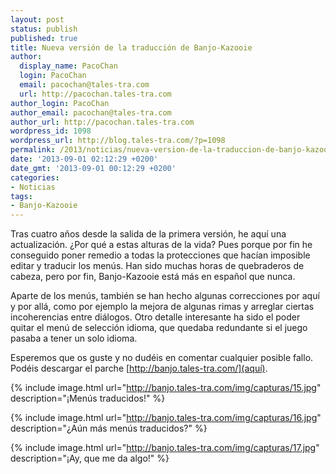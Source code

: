 ```yaml
---
layout: post
status: publish
published: true
title: Nueva versión de la traducción de Banjo-Kazooie
author:
  display_name: PacoChan
  login: PacoChan
  email: pacochan@tales-tra.com
  url: http://pacochan.tales-tra.com
author_login: PacoChan
author_email: pacochan@tales-tra.com
author_url: http://pacochan.tales-tra.com
wordpress_id: 1098
wordpress_url: http://blog.tales-tra.com/?p=1098
permalink: /2013/noticias/nueva-version-de-la-traduccion-de-banjo-kazooie/
date: '2013-09-01 02:12:29 +0200'
date_gmt: '2013-09-01 00:12:29 +0200'
categories:
- Noticias
tags:
- Banjo-Kazooie
---
```

Tras cuatro años desde la salida de la primera versión, he aquí una actualización.
¿Por qué a estas alturas de la vida? Pues porque por fin he conseguido poner remedio a todas la protecciones que
hacían imposible editar y traducir los menús. Han sido muchas horas de quebraderos de cabeza, pero por fin,
Banjo-Kazooie está más en español que nunca.

Aparte de los menús, también se han hecho algunas correcciones por aquí y por allá, como por ejemplo la mejora de
algunas rimas y arreglar ciertas incoherencias entre diálogos. Otro detalle interesante ha sido el poder quitar el
menú de selección idioma, que quedaba redundante si el juego pasaba a tener un solo idioma.

Esperemos que os guste y no dudéis en comentar cualquier posible fallo.
Podéis descargar el parche [http://banjo.tales-tra.com/](aquí).

{% include image.html url="http://banjo.tales-tra.com/img/capturas/15.jpg" description="¡Menús traducidos!" %}

{% include image.html url="http://banjo.tales-tra.com/img/capturas/16.jpg" description="¿Aún más menús traducidos?" %}

{% include image.html url="http://banjo.tales-tra.com/img/capturas/17.jpg" description="¡Ay, que me da algo!" %}
